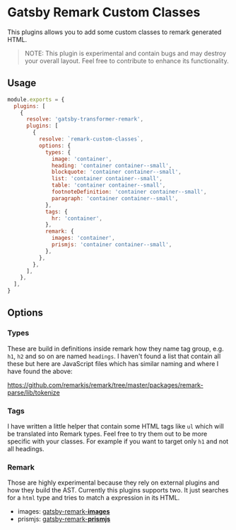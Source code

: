 # Gatsby Remark Custom Classes

This plugins allows you to add some custom classes to remark generated HTML.

> NOTE: This plugin is experimental and contain bugs and may destroy your
> overall layout. Feel free to contribute to enhance its functionality.

## Usage

```js
module.exports = {
  plugins: [
    {
      resolve: 'gatsby-transformer-remark',
      plugins: [
        {
          resolve: `remark-custom-classes`,
          options: {
            types: {
              image: 'container',
              heading: 'container container--small',
              blockquote: 'container container--small',
              list: 'container container--small',
              table: 'container container--small',
              footnoteDefinition: 'container container--small',
              paragraph: 'container container--small',
            },
            tags: {
              hr: 'container',
            },
            remark: {
              images: 'container',
              prismjs: 'container container--small',
            },
          },
        },
      ],
    },
  ],
}
```

## Options

### Types

These are build in definitions inside remark how they name tag group, e.g. `h1`,
`h2` and so on are named `headings`. I haven't found a list that contain all
these but here are JavaScript files which has similar naming and where I have
found the above:

https://github.com/remarkjs/remark/tree/master/packages/remark-parse/lib/tokenize

### Tags

I have written a little helper that contain some HTML tags like `ul` which will
be translated into Remark types. Feel free to try them out to be more specific
with your classes. For example if you want to target only `h1` and not all
headings.

### Remark

Those are highly experimental because they rely on external plugins and how they
build the AST. Currently this plugins supports two. It just searches for a
`html` type and tries to match a expression in its HTML.

- images:
  [gatsby-remark-**images**](https://github.com/gatsbyjs/gatsby/tree/master/packages/gatsby-remark-images)
- prismjs:
  [gatsby-remark-**prismjs**](https://github.com/gatsbyjs/gatsby/tree/master/packages/gatsby-remark-prismjs)
